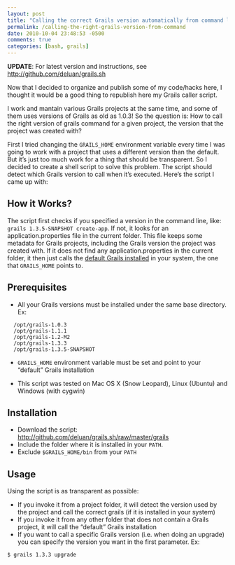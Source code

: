 ```yaml
---
layout: post
title: "Calling the correct Grails version automatically from command line"
permalink: /calling-the-right-grails-version-from-command
date: 2010-10-04 23:48:53 -0500
comments: true
categories: [bash, grails]
---
```


**UPDATE**: For latest version and instructions, see http://github.com/deluan/grails.sh

Now that I decided to organize and publish some of my code/hacks here, I thought it would be a good thing to republish 
here my Grails caller script.

I work and mantain various Grails projects at the same time, and some of them uses versions of Grails as old as 1.0.3! 
So the question is: How to call the right version of grails command for a given project, the version that the project 
was created with?
<!-- more -->

First I tried changing the `GRAILS_HOME` environment variable every time I was going to work with a project that uses a 
different version than the default. But it’s just too much work for a thing that should be transparent. So I decided to 
create a shell script to solve this problem. The script should detect which Grails version to call when it’s executed. 
Here’s the script I came up with:

## How it Works?

The script first checks if you specified a version in the command line, like: `grails 1.3.5-SNAPSHOT create-app`. 
If not, it looks for an application.properties file in the current folder. This file keeps some metadata for Grails 
projects, including the Grails version the project was created with. If it does not find any application.properties in 
the current folder, it then just calls the [default Grails installed](http://grails.org/Installation) in your system, 
the one that `GRAILS_HOME` points to.

## Prerequisites

* All your Grails versions must be installed under the same base directory. Ex:

```
  /opt/grails-1.0.3
  /opt/grails-1.1.1
  /opt/grails-1.2-M2
  /opt/grails-1.3.3
  /opt/grails-1.3.5-SNAPSHOT
```

* `GRAILS_HOME` environment variable must be set and point to your “default” Grails installation

* This script was tested on Mac OS X (Snow Leopard), Linux (Ubuntu) and Windows (with cygwin)

## Installation

* Download the script: http://github.com/deluan/grails.sh/raw/master/grails
* Include the folder where it is installed in your `PATH`.
* Exclude `$GRAILS_HOME/bin` from your `PATH`

## Usage

Using the script is as transparent as possible:

* If you invoke it from a project folder, it will detect the version used by the project and call the correct grails 
(if it is installed in your system)
* If you invoke it from any other folder that does not contain a Grails project, it will call the “default” Grails 
installation
* If you want to call a specific Grails version (i.e. when doing an upgrade) you can specify the version you want in 
the first parameter. Ex:
```
$ grails 1.3.3 upgrade
```